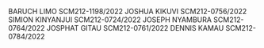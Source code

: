 BARUCH LIMO SCM212-1198/2022
JOSHUA KIKUVI SCM212-0756/2022
SIMION KINYANJUI SCM212-0724/2022
JOSEPH NYAMBURA SCM212-0764/2022
JOSPHAT GITAU SCM212-0761/2022
DENNIS KAMAU SCM212-0784/2022
